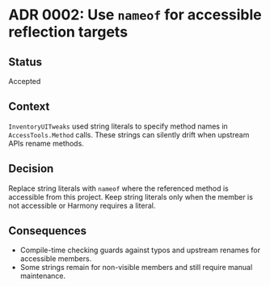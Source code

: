# ADR 0002: Use `nameof` for accessible reflection targets

## Status
Accepted

## Context
`InventoryUITweaks` used string literals to specify method names in `AccessTools.Method` calls. These strings can silently drift when upstream APIs rename methods.

## Decision
Replace string literals with `nameof` where the referenced method is accessible from this project. Keep string literals only when the member is not accessible or Harmony requires a literal.

## Consequences
- Compile-time checking guards against typos and upstream renames for accessible members.
- Some strings remain for non-visible members and still require manual maintenance.
